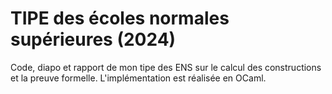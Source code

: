 # TIPE des écoles normales supérieures (2024)
Code, diapo et rapport de mon tipe des ENS sur le calcul des constructions et la preuve formelle.
L'implémentation est réalisée en OCaml.
